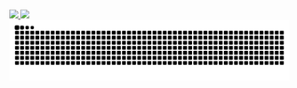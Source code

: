 <div align="center">
  <a href="https://github.com/marceloOrtega">
</div>
<div style="display: inline_block"><br>
<img height="150em" src="https://github-readme-stats.vercel.app/api?username=marcelortega&show_icons=true&theme=dark&include_all_commits=true&count_private=true"/>
<img height="150em" src="https://github-readme-stats.vercel.app/api/top-langs/?username=marceloOrtega&layout=compact&langs_count=7&theme=dark"/>
<img align="right" alt="gengar" height="0" style="border-radius:75px;" src="https://i.pinimg.com/originals/4f/d0/c0/4fd0c049c173c9beb5a0101a84deb6f9.gif">
  </div>
  <img align="center" alt="snake eating my contributions" src="https://raw.githubusercontent.com/vinimanzano/vinimanzano/output/github-contribution-grid-snake-dark.svg">

